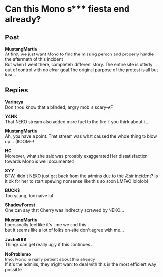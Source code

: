 # Can this Mono s*** fiesta end already?
## Post
**MustangMartin**<br>
At first, we just want Mono to find the missing person and properly handle the aftermath of this incident<br>
But when I went there, completely different story. The entire site is utterly out of control with no clear goal.The original purpose of the protest is all but lost...
## Replies
**Varinaya**<br>
Don't you know that a blinded, angry mob is scary-AF

**Y4NK**<br>
That NEKO stream also added more fuel to the fire if you think about it…

**MustangMartin**<br>
Ah, you have a point. That stream was what caused the whole thing to blow up… (BOOM~!

**HC**<br>
Moreover, what she said was probably exaggerated Her dissatisfaction towards Mono is well documented

**SYY**<br>
BTW, didn't NEKO just got back from the admins due to the Æsir incident? Is it ok for her to start spewing nonsense like this so soon LMFAO lolololol

**BUCK$**<br>
Too young, too naïve lul

**ShadowForest**<br>
One can say that Cherry was indirectly screwed by NEKO…

**MustangMartin**<br>
I personally feel like it's time we end this<br>
but it seems like a lot of folks on-site don't agree with me…

**Justin888**<br>
Things can get really ugly if this continues…

**NoProblemo**<br>
Imo, Mono is really patient about this already <br>
If it's the admins, they might want to deal with this in the most efficient way possible

